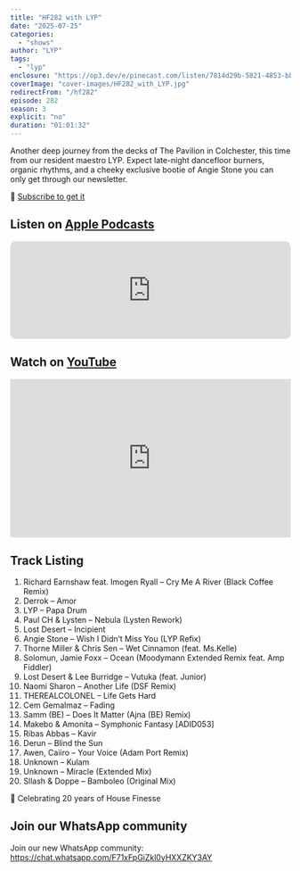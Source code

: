 ```yaml
---
title: "HF282 with LYP"
date: "2025-07-25"
categories:
  - "shows"
author: "LYP"
tags:
  - "lyp"
enclosure: "https://op3.dev/e/pinecast.com/listen/7814d29b-5821-4853-b81f-a1dc0bbaa6db.mp3?source=rss&ext=asset.mp3 88770923 audio/mpeg"
coverImage: "cover-images/HF282_with_LYP.jpg"
redirectFrom: "/hf282"
episode: 282
season: 3
explicit: "no"
duration: "01:01:32"
---
```


Another deep journey from the decks of The Pavilion in Colchester, this time from our resident maestro LYP. Expect late-night dancefloor burners, organic rhythms, and a cheeky exclusive bootie of Angie Stone you can only get through our newsletter.

💌 <a href="https://housefinesse.com/newsletter" target="_blank">Subscribe to get it</a>

## Listen on [Apple Podcasts](https://podcasts.apple.com/gb/podcast/hf282-with-lyp-25-july-2025/id355833875?i=1000720000000)

<iframe allow="autoplay *; encrypted-media *; fullscreen *; clipboard-write" frameborder="0" height="175" style="width:100%;max-width:660px;overflow:hidden;border-radius:10px;" sandbox="allow-forms allow-popups allow-same-origin allow-scripts allow-storage-access-by-user-activation allow-top-navigation-by-user-activation" src="https://embed.podcasts.apple.com/gb/podcast/hf282-with-lyp-25-july-2025/id355833875?i=1000720000000"></iframe>

## Watch on [YouTube](https://youtu.be/sGrO_IUNE6g?si=hx4DdDjxUJOX9N9I)

<div style="position:relative;width:100%;max-width:660px;aspect-ratio:16/9;margin-bottom:1em;"><iframe src="https://www.youtube.com/embed/sGrO_IUNE6g?si=hx4DdDjxUJOX9N9I" title="YouTube video player" frameborder="0" allow="accelerometer; autoplay; clipboard-write; encrypted-media; gyroscope; picture-in-picture; web-share" referrerpolicy="strict-origin-when-cross-origin" allowfullscreen style="width:100%;height:100%;position:absolute;top:0;left:0;"></iframe></div>

## Track Listing

1. Richard Earnshaw feat. Imogen Ryall – Cry Me A River (Black Coffee Remix)
2. Derrok – Amor
3. LYP – Papa Drum
4. Paul CH & Lysten – Nebula (Lysten Rework)
5. Lost Desert – Incipient
6. Angie Stone – Wish I Didn’t Miss You (LYP Refix)
7. Thorne Miller & Chris Sen – Wet Cinnamon (feat. Ms.Kelle)
8. Solomun, Jamie Foxx – Ocean (Moodymann Extended Remix feat. Amp Fiddler)
9. Lost Desert & Lee Burridge – Vutuka (feat. Junior)
10. Naomi Sharon – Another Life (DSF Remix)
11. THEREALCOLONEL – Life Gets Hard
12. Cem Gemalmaz – Fading
13. Samm (BE) – Does It Matter (Ajna (BE) Remix)
14. Makebo & Amonita – Symphonic Fantasy [ADID053]
15. Ribas Abbas – Kavir
16. Derun – Blind the Sun
17. Awen, Caiiro – Your Voice (Adam Port Remix)
18. Unknown – Kulam
19. Unknown – Miracle (Extended Mix)
20. Sllash & Doppe – Bamboleo (Original Mix)

🎉 Celebrating 20 years of House Finesse

## Join our WhatsApp community

Join our new WhatsApp community: https://chat.whatsapp.com/F71xFpGiZkl0yHXXZKY3AY